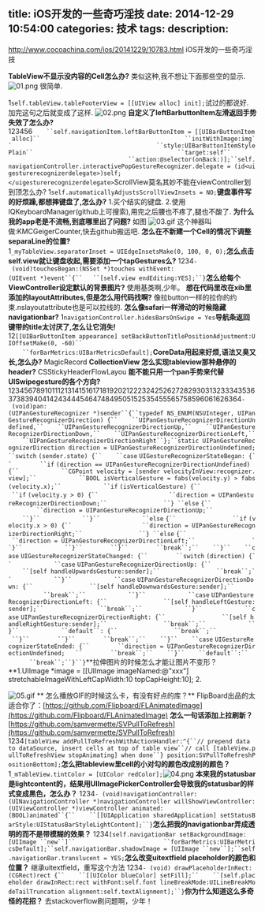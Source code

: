title: iOS开发的一些奇巧淫技
date: 2014-12-29 10:54:00
categories: 技术
tags: 
description:
---
http://www.cocoachina.com/ios/20141229/10783.html
iOS开发的一些奇巧淫技



**TableView不显示没内容的Cell怎么办?**
类似这种,我不想让下面那些空的显示.
![01.png](http://api.cocoachina.com/uploads/20141229/1419815467446051.png "1419815467446051.png")
很简单.

<!--more-->


1`self.tableView.tableFooterView = [[UIView alloc] init];`试过的都说好.
加完这句之后就变成了这样.
![02.png](http://api.cocoachina.com/uploads/20141229/1419815508466784.png "1419815508466784.png")
**自定义了leftBarbuttonItem左滑返回手势失效了怎么办?**
123456`    ``self.navigationItem.leftBarButtonItem = [[UIBarButtonItem alloc]``                                         ``initWithImage:img``                                         ``style:UIBarButtonItemStylePlain``                                         ``target:self``                                         ``action:@selector(onBack:)];``self.navigationController.interactivePopGestureRecognizer.delegate = (id<uigesturerecognizerdelegate>)self;</uigesturerecognizerdelegate>`ScrollView莫名其妙不能在viewController划到顶怎么办?
1`self.automaticallyAdjustsScrollViewInsets = NO;`**键盘事件写的好烦躁,都想摔键盘了,怎么办?**
1.买个结实的键盘.
2.使用IQKeyboardManager(github上可搜索),用完之后腰也不疼了,腿也不酸了.
**为什么我的app老是不流畅,到底哪里出了问题?**
如图
![03.gif](http://api.cocoachina.com/uploads/20141229/1419815593442686.gif "1419815593442686.gif")
这个神器叫做:KMCGeigerCounter,快去github搬运吧.
**怎么在不新建一个Cell的情况下调整separaLine的位置?**
1`_myTableView.separatorInset = UIEdgeInsetsMake(0, 100, 0, 0);`**怎么点击self.view就让键盘收起,需要添加一个tapGestures么?**
1234`- (void)touchesBegan:(NSSet *)touches withEvent:(UIEvent *)event``{``   ``[self.view endEditing:YES];``}`**怎么给每个ViewController设定默认的背景图片?**
使用基类啊,少年。
**想在代码里改在xib里添加的layoutAttributes,但是怎么用代码找啊?**
像拉button一样的拉你的约束.nslayoutattribute也是可以拉线的.
**怎么像safari一样滑动的时候隐藏navigationbar?**
1`navigationController.hidesBarsOnSwipe = Yes`**导航条返回键带的title太讨厌了,怎么让它消失!**
12`[[UIBarButtonItem appearance] setBackButtonTitlePositionAdjustment:UIOffsetMake(0, -60)``                                                     ``forBarMetrics:UIBarMetricsDefault];`**CoreData用起来好烦,语法又臭又长,怎么办?**
MagicRecord
**CollectionView 怎么实现tableview那种悬停的header?**
CSStickyHeaderFlowLayou
**能不能只用一个pan手势来代替UISwipegesture的各个方向?**
12345678910111213141516171819202122232425262728293031323334353637383940414243444546474849505152535455565758596061626364`- (void)pan:(UIPanGestureRecognizer *)sender``{``typedef NS_ENUM(NSUInteger, UIPanGestureRecognizerDirection) {``    ``UIPanGestureRecognizerDirectionUndefined,``    ``UIPanGestureRecognizerDirectionUp,``    ``UIPanGestureRecognizerDirectionDown,``    ``UIPanGestureRecognizerDirectionLeft,``    ``UIPanGestureRecognizerDirectionRight``};``static UIPanGestureRecognizerDirection direction = UIPanGestureRecognizerDirectionUndefined;``switch` `(sender.state) {``    ``case` `UIGestureRecognizerStateBegan: {``        ``if` `(direction == UIPanGestureRecognizerDirectionUndefined) {``            ``CGPoint velocity = [sender velocityInView:recognizer.view];``            ``BOOL isVerticalGesture = fabs(velocity.y) > fabs(velocity.x);``            ``if` `(isVerticalGesture) {``                ``if` `(velocity.y > 0) {``                    ``direction = UIPanGestureRecognizerDirectionDown;``                ``} ``else` `{``                    ``direction = UIPanGestureRecognizerDirectionUp;``                ``}``            ``}``            ``else` `{``                ``if` `(velocity.x > 0) {``                    ``direction = UIPanGestureRecognizerDirectionRight;``                ``} ``else` `{``                    ``direction = UIPanGestureRecognizerDirectionLeft;``                ``}``            ``}``        ``}``        ``break``;``    ``}``    ``case` `UIGestureRecognizerStateChanged: {``        ``switch` `(direction) {``            ``case` `UIPanGestureRecognizerDirectionUp: {``                ``[self handleUpwardsGesture:sender];``                ``break``;``            ``}``            ``case` `UIPanGestureRecognizerDirectionDown: {``                ``[self handleDownwardsGesture:sender];``                ``break``;``            ``}``            ``case` `UIPanGestureRecognizerDirectionLeft: {``                ``[self handleLeftGesture:sender];``                ``break``;``            ``}``            ``case` `UIPanGestureRecognizerDirectionRight: {``                ``[self handleRightGesture:sender];``                ``break``;``            ``}``            ``default``: {``                ``break``;``            ``}``        ``}``        ``break``;``    ``}``    ``case` `UIGestureRecognizerStateEnded: {``        ``direction = UIPanGestureRecognizerDirectionUndefined;   ``        ``break``;``    ``}``    ``default``:``        ``break``;``}``}`**拉伸图片的时候怎么才能让图片不变形？
**1.UIImage *image = [[UIImage imageNamed:@"xxx"] stretchableImageWithLeftCapWidth:10 topCapHeight:10];
2.

![05.gif](http://api.cocoachina.com/uploads/20141229/1419815926722914.gif "1419815926722914.gif")
**
怎么播放GIF的时候这么卡，有没有好点的库？**
FlipBoard出品的太适合你了：[https://github.com/Flipboard/FLAnimatedImage](https://github.com/Flipboard/FLAnimatedImage)
**怎么一句话添加上拉刷新？**
[https://github.com/samvermette/SVPullToRefresh](https://github.com/samvermette/SVPullToRefresh)
1234`[tableView addPullToRefreshWithActionHandler:^{``// prepend data to dataSource, insert cells at top of table view``// call [tableView.pullToRefreshView stopAnimating] when done``} position:SVPullToRefreshPositionBottom];`**怎么把tableview里cell的小对勾的颜色改成别的颜色？**
1`_mTableView.tintColor = [UIColor redColor];`![04.png](http://api.cocoachina.com/uploads/20141229/1419815807199742.png "1419815807199742.png")
**本来我的statusbar是lightcontent的，结果用UIImagePickerController会导致我的statusbar的样式变成黑色，怎么办？**
1234`- (void)navigationController:(UINavigationController *)navigationController willShowViewController:(UIViewController *)viewController animated:(BOOL)animated``{``    ``[[UIApplication sharedApplication] setStatusBarStyle:UIStatusBarStyleLightContent];``}`**怎么把我的navigationbar弄成透明的而不是带模糊的效果？**
1234`[self.navigationBar setBackgroundImage:[UIImage ``new``]``                         ``forBarMetrics:UIBarMetricsDefault];``self.navigationBar.shadowImage = [UIImage ``new``];``self.navigationBar.translucent = YES;`**怎么改变uitextfield placeholder的颜色和位置？**
继承uitextfield，重写这个方法
1234`- (void) drawPlaceholderInRect:(CGRect)rect {``    ``[[UIColor blueColor] setFill];``    ``[self.placeholder drawInRect:rect withFont:self.font lineBreakMode:UILineBreakModeTailTruncation alignment:self.textAlignment];``}`**你为什么知道这么多奇怪的花招？**
去stackoverflow刷问题啊，少年！

